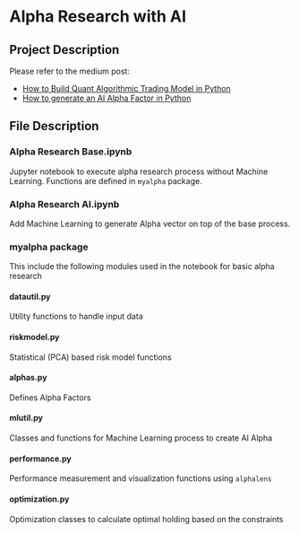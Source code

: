 # Alpha Research with AI
## Project Description
Please refer to the medium post: 
* [How to Build Quant Algorithmic Trading Model in Python](https://yuki678.medium.com/how-to-build-quant-algorithmic-trading-model-in-python-12abab49abe3?sk=56d5b2b038ce6aefa6c2049cff9e89b6)
* [How to generate an AI Alpha Factor in Python](https://yuki678.medium.com/how-to-generate-an-ai-alpha-factor-in-python-6509c5cb5bf6?sk=d8cfa3b0f87f69bcae75eced08fd7916)

## File Description
### Alpha Research Base.ipynb
Jupyter notebook to execute alpha research process without Machine Learning.
Functions are defined in `myalpha` package.

### Alpha Research AI.ipynb
Add Machine Learning to generate Alpha vector on top of the base process.

### myalpha package
This include the following modules used in the notebook for basic alpha research

#### datautil.py
Utility functions to handle input data

#### riskmodel.py
Statistical (PCA) based risk model functions

#### alphas.py
Defines Alpha Factors

#### mlutil.py
Classes and functions for Machine Learning process to create AI Alpha

#### performance.py
Performance measurement and visualization functions using `alphalens`

#### optimization.py
Optimization classes to calculate optimal holding based on the constraints
